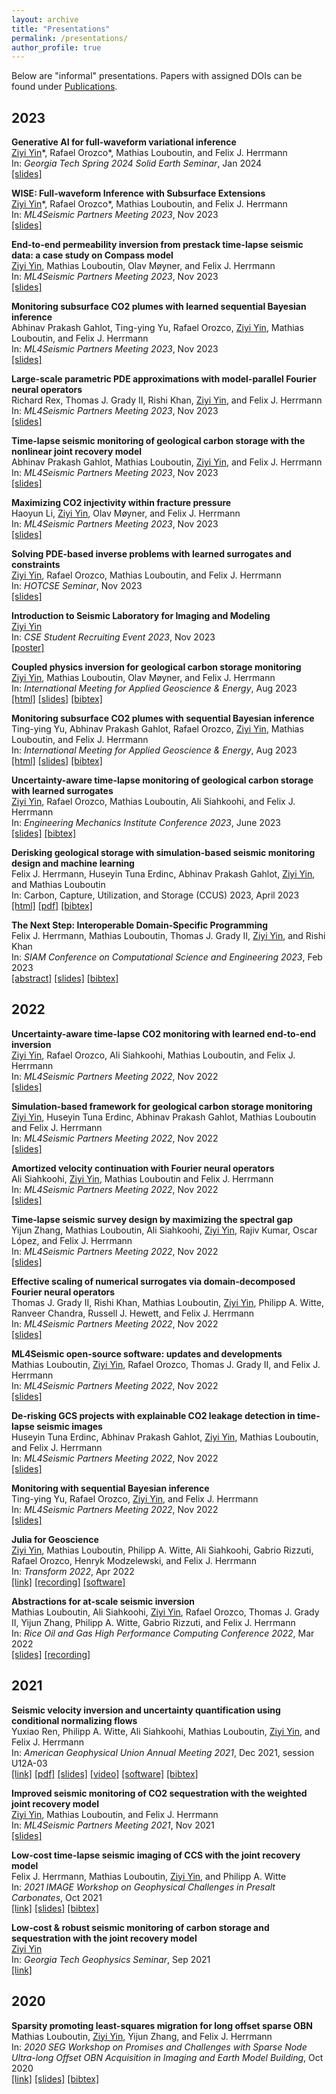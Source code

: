 ```yaml
---
layout: archive
title: "Presentations"
permalink: /presentations/
author_profile: true
---
```


Below are "informal" presentations. Papers with assigned DOIs can be found under [Publications](https://ziyiyin97.github.io/publications/).

## 2023

**Generative AI for full-waveform variational inference**       
<ins>Ziyi Yin</ins>\*, Rafael Orozco\*, Mathias Louboutin, and Felix J. Herrmann       
In: *Georgia Tech Spring 2024 Solid Earth Seminar*, Jan 2024    
[[slides]](https://slim.gatech.edu/Publications/Public/Lectures/GTseminar/2024/yin2024GTwise)  

**WISE: Full-waveform Inference with Subsurface Extensions**       
<ins>Ziyi Yin</ins>\*, Rafael Orozco\*, Mathias Louboutin, and Felix J. Herrmann       
In: *ML4Seismic Partners Meeting 2023*, Nov 2023    
[[slides]](https://slim.gatech.edu/Publications/Public/Conferences/ML4SEISMIC/2023/yin2023ML4SEISMICwise)  

**End-to-end permeability inversion from prestack time-lapse seismic data: a case study on Compass model**       
<ins>Ziyi Yin</ins>, Mathias Louboutin, Olav Møyner, and Felix J. Herrmann       
In: *ML4Seismic Partners Meeting 2023*, Nov 2023    
[[slides]](https://slim.gatech.edu/Publications/Public/Conferences/ML4SEISMIC/2023/yin2023ML4SEISMICe2e)  

**Monitoring subsurface CO2 plumes with learned sequential Bayesian inference**       
Abhinav Prakash Gahlot, Ting-ying Yu, Rafael Orozco, <ins>Ziyi Yin</ins>, Mathias Louboutin, and Felix J. Herrmann       
In: *ML4Seismic Partners Meeting 2023*, Nov 2023    
[[slides]](https://slim.gatech.edu/Publications/Public/Conferences/ML4SEISMIC/2023/herrmann2023ML4SEISMICmsc)  

**Large-scale parametric PDE approximations with model-parallel Fourier neural operators**       
Richard Rex, Thomas J. Grady II, Rishi Khan, <ins>Ziyi Yin</ins>, and Felix J. Herrmann       
In: *ML4Seismic Partners Meeting 2023*, Nov 2023    
[[slides]](https://slim.gatech.edu/Publications/Public/Conferences/ML4SEISMIC/2023/rex2023ML4SEISMIClsp)  

**Time-lapse seismic monitoring of geological carbon storage with the nonlinear joint recovery model**       
Abhinav Prakash Gahlot, Mathias Louboutin, <ins>Ziyi Yin</ins>, and Felix J. Herrmann       
In: *ML4Seismic Partners Meeting 2023*, Nov 2023    
[[slides]](https://slim.gatech.edu/Publications/Public/Conferences/ML4SEISMIC/2023/gahlot2023ML4SEISMICtsm)  

**Maximizing CO2 injectivity within fracture pressure**       
Haoyun Li, <ins>Ziyi Yin</ins>, Olav Møyner, and Felix J. Herrmann       
In: *ML4Seismic Partners Meeting 2023*, Nov 2023    
[[slides]](https://slim.gatech.edu/Publications/Public/Conferences/ML4SEISMIC/2023/li2023ML4SEISMICmci)  

**Solving PDE-based inverse problems with learned surrogates and constraints**            
<ins>Ziyi Yin</ins>, Rafael Orozco, Mathias Louboutin, and Felix J. Herrmann          
In: *HOTCSE Seminar*, Nov 2023           
[[slides]](https://slim.gatech.edu/Publications/Public/Lectures/HotCSE/2023/yin2023HOTCSEspi/)       

**Introduction to Seismic Laboratory for Imaging and Modeling**            
<ins>Ziyi Yin</ins>      
In: *CSE Student Recruiting Event 2023*, Nov 2023           
[[poster]](https://slim.gatech.edu/Publications/Public/Conferences/CSE/2023/SLIM.pdf)       

**Coupled physics inversion for geological carbon storage monitoring**    
<ins>Ziyi Yin</ins>, Mathias Louboutin, Olav Møyner, and Felix J. Herrmann      
In: *International Meeting for Applied Geoscience & Energy*, Aug 2023           
[[html]](https://slimgroup.github.io/IMAGE2023/) [[slides]](https://slim.gatech.edu/Publications/Public/Conferences/SEG/2023/yin2023IMAGEcpi) [[bibtex]](https://slim.gatech.edu/biblio/export/bibtex/7276)            

**Monitoring subsurface CO2 plumes with sequential Bayesian inference**    
Ting-ying Yu, Abhinav Prakash Gahlot, Rafael Orozco, <ins>Ziyi Yin</ins>, Mathias Louboutin, and Felix J. Herrmann      
In: *International Meeting for Applied Geoscience & Energy*, Aug 2023           
[[html]](https://slimgroup.github.io/IMAGE2023/) [[slides]](https://slim.gatech.edu/Publications/Public/Conferences/SEG/2023/yu2023IMAGEmsc/) [[bibtex]](https://slim.gatech.edu/biblio/export/bibtex/7277)         

**Uncertainty-aware time-lapse monitoring of geological carbon storage with learned surrogates**    
<ins>Ziyi Yin</ins>, Rafael Orozco, Mathias Louboutin, Ali Siahkoohi, and Felix J. Herrmann      
In:	*Engineering Mechanics Institute Conference 2023*, June 2023       
[[slides]](https://slim.gatech.edu/Publications/Public/Conferences/EMI/2023/yin2023EMIutm/yin2023EMIutm.pdf) [[bibtex]](https://slim.gatech.edu/biblio/export/bibtex/7267)   

**Derisking geological storage with simulation-based seismic monitoring design and machine learning**    
Felix J. Herrmann, Huseyin Tuna Erdinc, Abhinav Prakash Gahlot, <ins>Ziyi Yin</ins>, and Mathias Louboutin    
In: Carbon, Capture, Utilization, and Storage (CCUS) 2023, April 2023       
[[html]](https://slim.gatech.edu/Publications/Public/Conferences/CCUS/2023/herrmann2023CCUSdgs) [[pdf]](https://slim.gatech.edu/Publications/Public/Conferences/CCUS/2023/herrmann2023CCUSdgs/CCUS2023.pdf) [[bibtex]](https://slim.gatech.edu/biblio/export/bibtex/7283)   

**The Next Step: Interoperable Domain-Specific Programming**    
Felix J. Herrmann, Mathias Louboutin, Thomas J. Grady II, <ins>Ziyi Yin</ins>, and Rishi Khan      
In: *SIAM Conference on Computational Science and Engineering 2023*, Feb 2023       
[[abstract]](https://meetings.siam.org/sess/dsp_talk.cfm?p=125365) [[slides]](https://slim.gatech.edu/Publications/Public/Conferences/SIAMCSE/2023/herrmann2023SIAMCSEtns) [[bibtex]](https://slim.gatech.edu/biblio/export/bibtex/7268)       

## 2022

**Uncertainty-aware time-lapse CO2 monitoring with learned end-to-end inversion**       
<ins>Ziyi Yin</ins>, Rafael Orozco, Ali Siahkoohi, Mathias Louboutin, and Felix J. Herrmann       
In: *ML4Seismic Partners Meeting 2022*, Nov 2022    
[[slides]](https://slim.gatech.edu/Publications/Public/Conferences/ML4SEISMIC/2022/yin2022ML4SEISMICutc)     

**Simulation-based framework for geological carbon storage monitoring**       
<ins>Ziyi Yin</ins>, Huseyin Tuna Erdinc, Abhinav Prakash Gahlot, Mathias Louboutin and Felix J. Herrmann       
In: *ML4Seismic Partners Meeting 2022*, Nov 2022    
[[slides]](https://slim.gatech.edu/Publications/Public/Conferences/ML4SEISMIC/2022/yin2022ML4SEISMICsfg)     

**Amortized velocity continuation with Fourier neural operators**       
Ali Siahkoohi, <ins>Ziyi Yin</ins>, Mathias Louboutin and Felix J. Herrmann       
In: *ML4Seismic Partners Meeting 2022*, Nov 2022    
[[slides]](https://slim.gatech.edu/Publications/Public/Conferences/ML4SEISMIC/2022/yin2022ML4SEISMICavc)     

**Time-lapse seismic survey design by maximizing the spectral gap**       
Yijun Zhang, Mathias Louboutin, Ali Siahkoohi, <ins>Ziyi Yin</ins>, Rajiv Kumar, Oscar López, and Felix J. Herrmann       
In: *ML4Seismic Partners Meeting 2022*, Nov 2022    
[[slides]](https://slim.gatech.edu/Publications/Public/Conferences/ML4SEISMIC/2022/zhang2022ML4SEISMICtss)     

**Effective scaling of numerical surrogates via domain-decomposed Fourier neural operators**       
Thomas J. Grady II, Rishi Khan, Mathias Louboutin, <ins>Ziyi Yin</ins>, Philipp A. Witte, Ranveer Chandra, Russell J. Hewett, and Felix J. Herrmann       
In: *ML4Seismic Partners Meeting 2022*, Nov 2022    
[[slides]](https://slim.gatech.edu/Publications/Public/Conferences/ML4SEISMIC/2022/grady2022ML4SEISMICesn)     

**ML4Seismic open-source software: updates and developments**       
Mathias Louboutin, <ins>Ziyi Yin</ins>, Rafael Orozco, Thomas J. Grady II, and Felix J. Herrmann       
In: *ML4Seismic Partners Meeting 2022*, Nov 2022    
[[slides]](https://slim.gatech.edu/Publications/Public/Conferences/ML4SEISMIC/2022/louboutin2022ML4SEISMICmos)     

**De-risking GCS projects with explainable CO2 leakage detection in time-lapse seismic images**       
Huseyin Tuna Erdinc, Abhinav Prakash Gahlot, <ins>Ziyi Yin</ins>, Mathias Louboutin, and Felix J. Herrmann       
In: *ML4Seismic Partners Meeting 2022*, Nov 2022    
[[slides]](https://slim.gatech.edu/Publications/Public/Conferences/ML4SEISMIC/2022/erdinc2022ML4SEISMICdgp)     

**Monitoring with sequential Bayesian inference**       
Ting-ying Yu, Rafael Orozco, <ins>Ziyi Yin</ins>, and Felix J. Herrmann       
In: *ML4Seismic Partners Meeting 2022*, Nov 2022    
[[slides]](https://slim.gatech.edu/Publications/Public/Conferences/ML4SEISMIC/2022/yu2022ML4SEISMICmsb)     

**Julia for Geoscience**       
<ins>Ziyi Yin</ins>, Mathias Louboutin, Philipp A. Witte, Ali Siahkoohi, Gabrio Rizzuti, Rafael Orozco, Henryk Modzelewski, and Felix J. Herrmann     
In: *Transform 2022*, Apr 2022    
[[link]](https://transform.softwareunderground.org/2022-julia-for-geoscience) [[recording]](https://www.youtube.com/watch?v=HyWfp3NzIbg) [[software]](https://github.com/slimgroup/SLIMTutorials)    

**Abstractions for at-scale seismic inversion**          
Mathias Louboutin, Ali Siahkoohi, <ins>Ziyi Yin</ins>, Rafael Orozco, Thomas J. Grady II, Yijun Zhang, Philipp A. Witte, Gabrio Rizzuti, and Felix J. Herrmann            
In: *Rice Oil and Gas High Performance Computing Conference 2022*, Mar 2022    
[[slides]](https://slim.gatech.edu/Publications/Public/Conferences/RHPC/2022/louboutin2022RHPCafa/RiceHPC22.pdf) [[recording]](https://www.youtube.com/watch?v=scRTbP8w6Wk&t=4542s)    

## 2021

**Seismic velocity inversion and uncertainty quantification using conditional normalizing flows**        
Yuxiao Ren, Philipp A. Witte, Ali Siahkoohi, Mathias Louboutin, <ins>Ziyi Yin</ins>, and Felix J. Herrmann        
In: *American Geophysical Union Annual Meeting 2021*, Dec 2021, session U12A-03       
[[link]](https://agu.confex.com/agu/fm21/meetingapp.cgi/Paper/815883) [[pdf]](https://slim.gatech.edu/Publications/Public/Conferences/AGU/2021/ren2021AGUsvi/ren2021AGUsvi.pdf) [[slides]](https://slim.gatech.edu/Publications/Public/Conferences/AGU/2021/ren2021AGUsvi/ren2021AGUsvi_pres.pdf) [[video]](https://slim.gatech.edu/Publications/Public/Conferences/AGU/2021/ren2021AGUsvi/ren2021AGUsvi.mp4) [[software]](https://github.com/slimgroup/INN_Velocity-Migration) [[bibtex]](https://slim.gatech.edu/biblio/export/bibtex/7170)

**Improved seismic monitoring of CO2 sequestration with the weighted joint recovery model**       
<ins>Ziyi Yin</ins>, Mathias Louboutin, and Felix J. Herrmann       
In: *ML4Seismic Partners Meeting 2021*, Nov 2021    
[[slides]](https://slim.gatech.edu/Publications/Public/Conferences/ML4SEISMIC/2021/yin2021ML4SEISMICism)     

**Low-cost time-lapse seismic imaging of CCS with the joint recovery model**        
Felix J. Herrmann, Mathias Louboutin, <ins>Ziyi Yin</ins>, and Philipp A. Witte       
In: *2021 IMAGE Workshop on Geophysical Challenges in Presalt Carbonates*, Oct 2021               
[[link]](https://slim.gatech.edu/content/low-cost-time-lapse-seismic-imaging-ccs-joint-recovery-model) [[slides]](https://slim.gatech.edu/Publications/Public/Conferences/SEG/2021/herrmann2021SEGWSlts/herrmann2021SEGWSlts_pres.pdf) [[bibtex]](https://slim.gatech.edu/biblio/export/bibtex/7171)

**Low-cost & robust seismic monitoring of carbon storage and sequestration with the joint recovery model**          
<ins>Ziyi Yin</ins>              
In: *Georgia Tech Geophysics Seminar*, Sep 2021      
[[link]](https://slim.gatech.edu/Publications/Public/Conferences/SEG/2021/yin2021SEGcts/yin2021SEGcts.html)  

## 2020

**Sparsity promoting least-squares migration for long offset sparse OBN**        
Mathias Louboutin, <ins>Ziyi Yin</ins>, Yijun Zhang, and Felix J. Herrmann       
In: *2020 SEG Workshop on Promises and Challenges with Sparse Node Ultra-long Offset OBN Acquisition in Imaging and Earth Model Building*, Oct 2020          
[[link]](https://slim.gatech.edu/content/sparsity-promoting-least-squares-migration-long-offset-sparse-obn) [[slides]](https://slim.gatech.edu/Publications/Public/Conferences/SEG/2020/louboutin2020SEGWSspl/louboutin2020SEGWSspl_pres.pdf) [[bibtex]](https://slim.gatech.edu/biblio/export/bibtex/7153)
